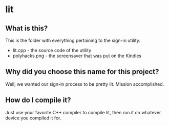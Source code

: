 # lit
## What is this?
This is the folder with everything pertaining to the sign-in utility.

- lit.cpp - the source code of the utility
- polyhacks.png - the screensaver that was put on the Kindles

## Why did you choose this name for this project?
Well, we wanted our sign-in process to be pretty lit. Mission accomplished.

## How do I compile it?
Just use your favorite C++ compiler to compile lit, then run it on whatever device you compiled it for.
